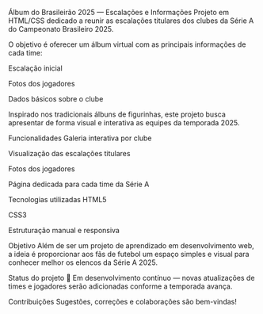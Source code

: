 Álbum do Brasileirão 2025 — Escalações e Informações
Projeto em HTML/CSS dedicado a reunir as escalações titulares dos clubes da Série A do Campeonato Brasileiro 2025.

O objetivo é oferecer um álbum virtual com as principais informações de cada time:

Escalação inicial

Fotos dos jogadores

Dados básicos sobre o clube

Inspirado nos tradicionais álbuns de figurinhas, este projeto busca apresentar de forma visual e interativa as equipes da temporada 2025.

Funcionalidades
Galeria interativa por clube

Visualização das escalações titulares

Fotos dos jogadores

Página dedicada para cada time da Série A

Tecnologias utilizadas
HTML5

CSS3

Estruturação manual e responsiva

Objetivo
Além de ser um projeto de aprendizado em desenvolvimento web, a ideia é proporcionar aos fãs de futebol um espaço simples e visual para conhecer melhor os elencos da Série A 2025.

Status do projeto
🚧 Em desenvolvimento contínuo — novas atualizações de times e jogadores serão adicionadas conforme a temporada avança.

Contribuições
Sugestões, correções e colaborações são bem-vindas!

